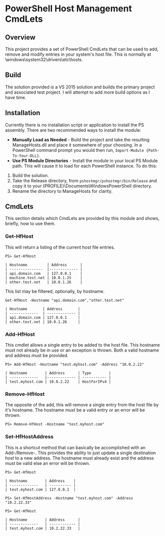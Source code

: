 # PowerShell Host Management CmdLets

## Overview

This project provides a set of PowerShell CmdLets that can be used to add, remove and modify
entries in your system's host file. This is normally at \windows\system32\drivers\etc\hosts.

## Build

The solution provided is a VS 2015 solution and builds the primary project and associated test project. 
I will attempt to add more build options as I have time.

## Installation

Currently there is no installation script or application to install the PS assembly. There are two recommended
ways to install the module:
 * **Manually Load as Needed** - Build the project and take the resulting ManageHosts.dll and place it somewhere of your choosing. In a PowerShell command prompt you would then run, `Import-Module {Path-To-Your-DLL}`.
 * **Use PS Module Directories** - Install the module in your local PS Module path. This will cause it to load for each PowerShell instance. To do this:
  1. Build the solution. 
  2. Take the Release directory, from `pshostmgr/pshostmgr/bin/Release` and copy it to your {PROFILE}\Documents\WindowsPowerShell directory. 
  3. Rename the directory to ManageHosts for clarity. 
  
## CmdLets

This section details which CmdLets are provided by this module and shows, briefly, how to use them.

### Get-HfHost 

This will return a listing of the current host file entries. 

```
PS> Get-HfHost

| Hostname         | Address      |
| ---------------  |------------- |
| api.domain.com   | 127.0.0.1    |
| machine.test.net | 10.0.1.25    |
| other.test.net   | 10.0.1.26    |

```

This list may be filtered, optionally, by hostname.

```
Get-HfHost -Hostname "api.domain.com","other.test.net"

| Hostname       | Address       |
| -------------  | ------------- |
| api.domain.com | 127.0.0.1     |
| other.test.net | 10.0.1.26     |

```

### Add-HfHost 

This cmdlet allows a single entry to be added to the host file. This hostname must not already be in use or an exception is thrown. Both a valid hostname and address must be provided.

```
PS> Add-HfHost -Hostname "test.myhost.com" -Address "10.0.2.22"

| Hostname        | Address      | Type        |
| -------------   |------------- | ----------- |
| test.myhost.com | 10.0.2.22    | HostForIPv4 |
```

### Remove-HfHost

The opposite of the add, this will remove a single entry from the host file by it's hostname. The hostname must be a valid entry or an error will be thrown.

```
PS> Remove-HfHost -Hostname "test.myhost.com" 
```

### Set-HfHostAddress

This is a shortcut method that can basically be accomplished with an Add-/Remove-. This provides the ability to just update a single destination host to a new address. The hostname must already exist and the address must be valid else an error will be thrown.

```
PS> Get-HfHost

| Hostname        | Address    |
| -------------   | ---------- |
| test.myhost.com | 127.0.0.1  |

PS> Set-HfHostAddress -Hostname "test.myhost.com" -Address "10.2.22.33"

PS> Get-HfHost

| Hostname        | Address      |
| -------------   | ------------ |
| test.myhost.com | 10.2.22.33   |

```
